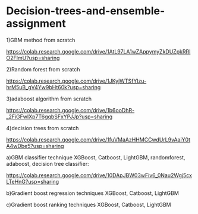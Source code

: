 # Decision-trees-and-ensemble-assignment
1)GBM method from scratch

https://colab.research.google.com/drive/1AtL97LA1wZAppymyZkDUZpkRRlO2FImU?usp=sharing

2)Random forest from scratch

https://colab.research.google.com/drive/1JKyjWTSfYlzu-hrM5uB_gV4Yw9bHt60k?usp=sharing

3)adaboost algorithm from scratch

https://colab.research.google.com/drive/1b6ooDhR-_2FiGFwlXp7T6gqbSFxYPJJp?usp=sharing

4)decision trees from scratch

https://colab.research.google.com/drive/1fuVMaAzHHMCCwdUrL9vAaiY0tA4wDbe5?usp=sharing

a)GBM classifier technique XGBoost, Catboost, LightGBM, randomforest, adaboost, decision tree classifier:

https://colab.research.google.com/drive/10DApJBW03wFiv6_0Nau2Wgj5cxLTeHnG?usp=sharing

b)Gradient boost regression techniques XGBoost, Catboost, LightGBM

c)Gradient boost ranking techniques XGBoost, Catboost, LightGBM
